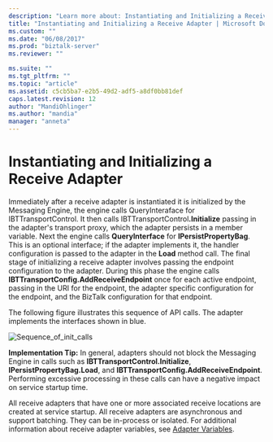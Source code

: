 ```yaml
---
description: "Learn more about: Instantiating and Initializing a Receive Adapter"
title: "Instantiating and Initializing a Receive Adapter | Microsoft Docs"
ms.custom: ""
ms.date: "06/08/2017"
ms.prod: "biztalk-server"
ms.reviewer: ""

ms.suite: ""
ms.tgt_pltfrm: ""
ms.topic: "article"
ms.assetid: c5cb5ba7-e2b5-49d2-adf5-a8df0bb81def
caps.latest.revision: 12
author: "MandiOhlinger"
ms.author: "mandia"
manager: "anneta"
---
```

# Instantiating and Initializing a Receive Adapter
Immediately after a receive adapter is instantiated it is initialized by the Messaging Engine, the engine calls QueryInteraface for IBTTransportControl. It then calls IBTTransportControl<strong>.Initialize</strong> passing in the adapter's transport proxy, which the adapter persists in a member variable. Next the engine calls **QueryInterface** for **IPersistPropertyBag**. This is an optional interface; if the adapter implements it, the handler configuration is passed to the adapter in the **Load** method call. The final stage of initializing a receive adapter involves passing the endpoint configuration to the adapter. During this phase the engine calls **IBTTransportConfig.AddReceiveEndpoint** once for each active endpoint, passing in the URI for the endpoint, the adapter specific configuration for the endpoint, and the BizTalk configuration for that endpoint.  
  
 The following figure illustrates this sequence of API calls. The adapter implements the interfaces shown in blue.  
  
 ![](../core/media/sequence-of-init-calls.gif "Sequence_of_init_calls")  
  
 **Implementation Tip:** In general, adapters should not block the Messaging Engine in calls such as **IBTTransportControl.Initialize**, **IPersistPropertyBag.Load**, and **IBTTransportConfig.AddReceiveEndpoint**. Performing excessive processing in these calls can have a negative impact on service startup time.  
  
 All receive adapters that have one or more associated receive locations are created at service startup. All receive adapters are asynchronous and support batching. They can be in-process or isolated. For additional information about receive adapter variables, see [Adapter Variables](../core/adapter-variables.md).
